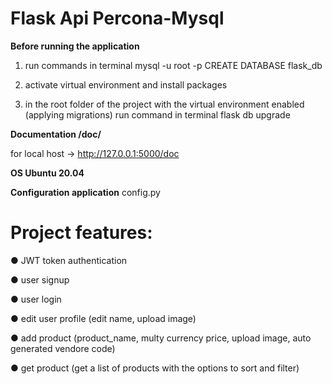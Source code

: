 # Flask Api Percona-Mysql

**Before running the application**


1. run commands in terminal
mysql -u root -p
CREATE DATABASE flask_db

2. activate virtual environment and install packages


3. in the root folder of the project with the virtual environment enabled (applying migrations)
run command in terminal
flask db upgrade


**Documentation /doc/**

for local host  -> http://127.0.0.1:5000/doc

**OS Ubuntu 20.04**

**Configuration application**
config.py


# Project features:

● JWT token authentication 

● user signup

● user login

● edit user profile (edit name, upload image)

● add product (product_name, multy currency price, upload image, auto generated vendore code)

● get product (get a list of products with the options to sort and filter)









